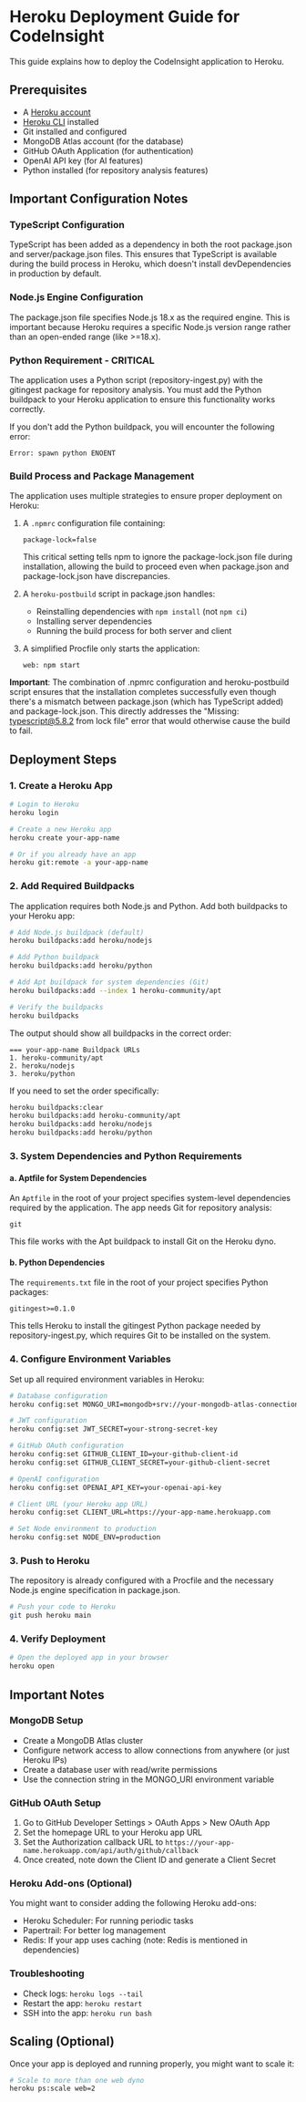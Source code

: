 # Heroku Deployment Guide for CodeInsight

This guide explains how to deploy the CodeInsight application to Heroku.

## Prerequisites

- A [Heroku account](https://signup.heroku.com/)
- [Heroku CLI](https://devcenter.heroku.com/articles/heroku-cli) installed
- Git installed and configured
- MongoDB Atlas account (for the database)
- GitHub OAuth Application (for authentication)
- OpenAI API key (for AI features)
- Python installed (for repository analysis features)

## Important Configuration Notes

### TypeScript Configuration
TypeScript has been added as a dependency in both the root package.json and server/package.json files. This ensures that TypeScript is available during the build process in Heroku, which doesn't install devDependencies in production by default.

### Node.js Engine Configuration
The package.json file specifies Node.js 18.x as the required engine. This is important because Heroku requires a specific Node.js version range rather than an open-ended range (like >=18.x).

### Python Requirement - CRITICAL
The application uses a Python script (repository-ingest.py) with the gitingest package for repository analysis. You must add the Python buildpack to your Heroku application to ensure this functionality works correctly.

If you don't add the Python buildpack, you will encounter the following error:
```
Error: spawn python ENOENT
```

### Build Process and Package Management
The application uses multiple strategies to ensure proper deployment on Heroku:

1. A `.npmrc` configuration file containing:
   ```
   package-lock=false
   ```
   This critical setting tells npm to ignore the package-lock.json file during installation, allowing the build to proceed even when package.json and package-lock.json have discrepancies.

2. A `heroku-postbuild` script in package.json handles:
   - Reinstalling dependencies with `npm install` (not `npm ci`)
   - Installing server dependencies
   - Running the build process for both server and client

3. A simplified Procfile only starts the application:
   ```
   web: npm start
   ```

**Important**: The combination of .npmrc configuration and heroku-postbuild script ensures that the installation completes successfully even though there's a mismatch between package.json (which has TypeScript added) and package-lock.json. This directly addresses the "Missing: typescript@5.8.2 from lock file" error that would otherwise cause the build to fail.

## Deployment Steps

### 1. Create a Heroku App

```bash
# Login to Heroku
heroku login

# Create a new Heroku app
heroku create your-app-name

# Or if you already have an app
heroku git:remote -a your-app-name
```

### 2. Add Required Buildpacks

The application requires both Node.js and Python. Add both buildpacks to your Heroku app:

```bash
# Add Node.js buildpack (default)
heroku buildpacks:add heroku/nodejs

# Add Python buildpack
heroku buildpacks:add heroku/python

# Add Apt buildpack for system dependencies (Git)
heroku buildpacks:add --index 1 heroku-community/apt

# Verify the buildpacks
heroku buildpacks
```

The output should show all buildpacks in the correct order:

```
=== your-app-name Buildpack URLs
1. heroku-community/apt
2. heroku/nodejs
3. heroku/python
```

If you need to set the order specifically:

```bash
heroku buildpacks:clear
heroku buildpacks:add heroku-community/apt
heroku buildpacks:add heroku/nodejs
heroku buildpacks:add heroku/python
```

### 3. System Dependencies and Python Requirements

#### a. Aptfile for System Dependencies

An `Aptfile` in the root of your project specifies system-level dependencies required by the application. The app needs Git for repository analysis:

```
git
```

This file works with the Apt buildpack to install Git on the Heroku dyno.

#### b. Python Dependencies

The `requirements.txt` file in the root of your project specifies Python packages:

```
gitingest>=0.1.0
```

This tells Heroku to install the gitingest Python package needed by repository-ingest.py, which requires Git to be installed on the system.

### 4. Configure Environment Variables

Set up all required environment variables in Heroku:

```bash
# Database configuration
heroku config:set MONGO_URI=mongodb+srv://your-mongodb-atlas-connection-string

# JWT configuration
heroku config:set JWT_SECRET=your-strong-secret-key

# GitHub OAuth configuration
heroku config:set GITHUB_CLIENT_ID=your-github-client-id
heroku config:set GITHUB_CLIENT_SECRET=your-github-client-secret

# OpenAI configuration
heroku config:set OPENAI_API_KEY=your-openai-api-key

# Client URL (your Heroku app URL)
heroku config:set CLIENT_URL=https://your-app-name.herokuapp.com

# Set Node environment to production
heroku config:set NODE_ENV=production
```

### 3. Push to Heroku

The repository is already configured with a Procfile and the necessary Node.js engine specification in package.json.

```bash
# Push your code to Heroku
git push heroku main
```

### 4. Verify Deployment

```bash
# Open the deployed app in your browser
heroku open
```

## Important Notes

### MongoDB Setup

- Create a MongoDB Atlas cluster
- Configure network access to allow connections from anywhere (or just Heroku IPs)
- Create a database user with read/write permissions
- Use the connection string in the MONGO_URI environment variable

### GitHub OAuth Setup

1. Go to GitHub Developer Settings > OAuth Apps > New OAuth App
2. Set the homepage URL to your Heroku app URL
3. Set the Authorization callback URL to `https://your-app-name.herokuapp.com/api/auth/github/callback`
4. Once created, note down the Client ID and generate a Client Secret

### Heroku Add-ons (Optional)

You might want to consider adding the following Heroku add-ons:

- Heroku Scheduler: For running periodic tasks
- Papertrail: For better log management
- Redis: If your app uses caching (note: Redis is mentioned in dependencies)

### Troubleshooting

- Check logs: `heroku logs --tail`
- Restart the app: `heroku restart`
- SSH into the app: `heroku run bash`

## Scaling (Optional)

Once your app is deployed and running properly, you might want to scale it:

```bash
# Scale to more than one web dyno
heroku ps:scale web=2